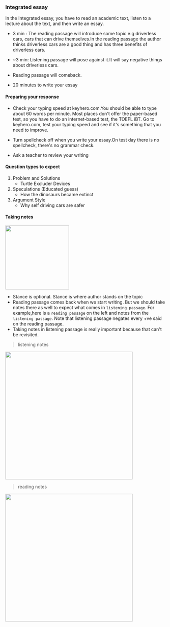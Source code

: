 ### Integrated essay

In the Integrated essay, you have to read an academic text, listen to a lecture about the text, and then write an essay. 
- 3 min : The reading passage will introduce some topic e.g driverless cars, cars that can drive themselves.In the reading passage the author thinks driverless cars are a good thing and has three benefits of driverless cars.

- ~3 min: Listening passage will pose against it.It will say negative things about driverless cars.
- Reading passage will comeback.
- 20 minutes to write your essay

#### Preparing your response

- Check your typing speed at keyhero.com.You should be able to type about 60 words per minute. Most places don't offer the paper-based test, so you have to do an internet-based test, the TOEFL iBT.
Go to keyhero.com, test your typing speed and see if it's something that you need to improve.

- Turn spellcheck off when you write your essay.On test day there is no spellcheck, there's no grammar check.
- Ask a teacher to review your writing

#### Question types to expect

1. Problem and Solutions
   - Turtle Excluder Devices
2. Speculations (Educated guess)
   - How the dinosaurs became extinct
3. Argument Style
   - Why self driving cars are safer

#### Taking notes
<img src="https://user-images.githubusercontent.com/12064832/206865172-7851b241-fd9b-437d-b655-e4157f754c5a.png" width=200 />

- Stance is optional. Stance is where author stands on the topic
- Reading passage comes back when we start writing. But we should take notes there as well to expect what comes in `listening passage`.
For example,here is a `reading passage` on the left and notes from the `listening passage`.
Note that listening passage negates every +ve said on the reading passage.
- Taking notes in listening passage is really important because that can't be revisited.


> listening notes

<img src="https://user-images.githubusercontent.com/12064832/206866033-ed4e8fa9-38af-457a-9b32-e09c7ca22162.png" width=400 />

> reading notes

<img src="https://user-images.githubusercontent.com/12064832/206866102-c4f5380d-4803-4498-819f-ce3dae66170d.png" width=400 />


